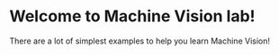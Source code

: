 # Welcome to Machine Vision lab!

There are a lot of simplest examples to help you learn Machine Vision!

